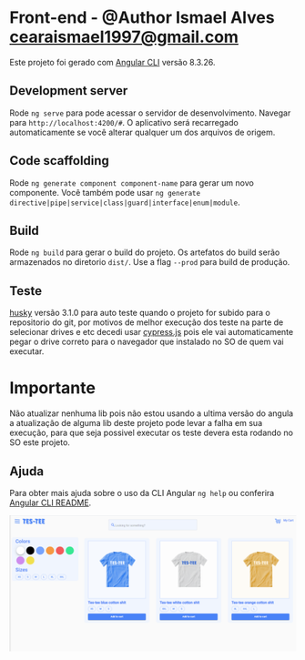 # Front-end - @Author Ismael Alves <cearaismael1997@gmail.com>
Este projeto foi gerado com [Angular CLI](https://github.com/angular/angular-cli) versão 8.3.26.

## Development server
Rode `ng serve` para pode acessar o servidor de desenvolvimento. Navegar para `http://localhost:4200/#`. O aplicativo será recarregado automaticamente se você alterar qualquer um dos arquivos de origem.

## Code scaffolding
Rode `ng generate component component-name` para gerar um novo componente. Você também pode usar `ng generate directive|pipe|service|class|guard|interface|enum|module`.

## Build
Rode `ng build` para gerar o build do projeto. Os artefatos do build serão armazenados no diretorio `dist/`. Use a flag `--prod` para build de produção.

## Teste
[husky](https://www.npmjs.com/package/husky) versão 3.1.0
para auto teste quando o projeto for subido para o repositorio do git, por motivos de melhor execução dos teste na parte de selecionar drives e etc decedi usar [cypress.js](https://www.cypress.io/) pois ele vai automaticamente pegar o drive correto para o navegador que instalado no SO de quem vai executar.

# Importante
Não atualizar nenhuma lib pois não estou usando a ultima versão do angula a atualização de alguma lib deste projeto pode levar a falha em sua execução, para que seja possivel executar os teste devera esta rodando no SO este projeto.

## Ajuda
Para obter mais ajuda sobre o uso da CLI Angular `ng help` ou conferira [Angular CLI README](https://github.com/angular/angular-cli/blob/master/README.md).

![App UI](/app.png)
